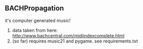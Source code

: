 ## BACHPropagation

it's computer generated music!

1. data taken from here: http://www.bachcentral.com/midiindexcomplete.html
2. (so far) requires music21 and pygame. see requirements.txt
